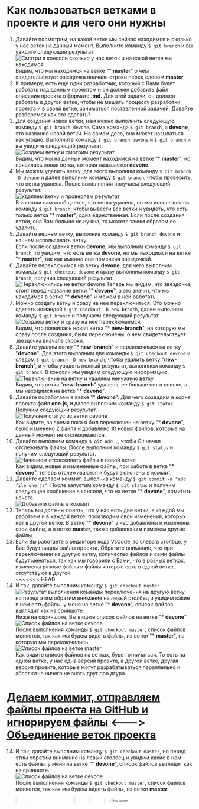 # Как пользоваться ветками в проекте и для чего они нужны

1. Давайте посмотрим, на какой ветке мы сейчас находимся и сколько у нас веток на данный момент. Выполните команду `$ git branch` и вы увидите следующий результат  
![Смотри в консоли сколько у нас веток и на какой ветке мы находимся](./img/github25.png "Выводим ветки в консоли")  
Видим, что мы находимся на ветке "* **master**" о чем свидетельствует звездочка вначале строки перед словом **master**.  
2. К примеру, есть еще одни разработчик, который с Вами будет работать над данным проектом и он должен добавить файл описания проекта в формате **.md**. Для этой задачи, он должен работать в другой ветке, чтобы не мешать процессу разработки проекта и в своей ветке, заниматься поставленной задачей. Давайте разберемся как это сделать?  
3. Для создания новой ветки, нам нужно выполнить следующую команду `$ git branch devone`. Сама команда `$ git branch`, а **devone**, это название новой ветки. На самом деле, она может называться как угодно. Выполните команду `$ git branch devone` и `$ git branch` и вы увидите следующий результат.  
![Создаем ветку и смотрим результат](./img/github26.png "Создание ветки и вывод результата")  
Видим, что мы на данный момент находимся на ветке "* **master**", но появилась новая ветка, которая называется **devone**.  
4. Мы можем удалить ветку, для этого выполним команду `$ git branch -D devone` и далее выполним команду `$ git branch`, чтобы проверить, что ветка удалена. После выполнения получаем следующий результат.  
![Удаляем ветку и проверяем результат](./img/github27.png "Удаление ветки")  
В консоли нам сообщается, что ветка удалена, но мы использовали команду `$ git branch`, чтобы вывести все ветки и увидеть, что есть только ветка "* **master**", одна единственная. Если после создания ветки, она Вам больше не нужна, то можете таким образом ее удалить.  
5. Давайте вернем ветку, выполнив команду `$ git branch devone` и начнем использовать ветку.  
Если после создания ветки **devone**, мы выполним команду `$ git branch`, то увидим, что есть ветка **devone**, но мы находимся на ветке "* **master**", так как именно она помечена звездочкой.  
6. Давайте переключимся на ветку **devone**, для чего выполним команду `$ git checkout devone` и сразу выполним команду `$ git branch`, получив следующий результат.   
![Переключились не ветку devone](./img/github28.png "Смена ветки")
Теперь мы видим, что звездочка, стоит перед название ветки "* **devone**", а это значит, что мы находимся в ветке "* **devone**" и можем в ней работать.  
7. Можно создать ветку и сразу на нее переключиться. Это можно сделать командой `$ git checkout -b new-branch`, далее выполним команду `$ git branch` и получаем следующий результат.  
![Создаем ветку и сразу на нее переключаемся](./img/github29.png "Команда для создания и переключения на ветку")  
Видим, что появилась новая ветка "* **new-branch**", на которую мы сразу после создания, были переключены, о чем свидетельствует звездочка вначале строки.  
8. Давайте удалим ветку "* **new-branch**" и переключимся на ветку "**devone**". Для этого выполним две команды `$ git checkout devone` и следом `$ git branch -D new-branch`, чтобы удалить ветку "**new-branch**", и чтобы увидеть полный результат, выполняем команду `$ git branch`. В консоли мы увидим следующую информацию.  
![Переключение на ветку и удаляем ненужную ветку](./img/github31.png "Удаление ветки и переключение на другую")  
Видим, что ветка "**new-branch**" удалена, ее больше нет в списке, а мы находимся на ветке "* **devone**".  
9. Давайте поработаем в ветке "* **devone**". Для чего создадим в корне проекта файл **one.js**, и далее выполним команду `$ git status`. Получим следующий результат.  
![Получаем статус из ветки devone](./img/github32.png "Получение статуса")  
Как видите, за время пока я был переключен не ветку "* **devone**", было изменено 2 файла и добавлено 10 новых файлов, которые на данный момент не отслеживаются.  
10. Давайте выполним команду `$ git add .`, чтобы Git начал отслеживать файлы. После выполним команду `$ git status` и получим следующий результат.  
![Начинаем отслеживать файлы в новой ветке](./img/github33.png "Работа в новой ветке")  
Как видим, новые и измененные файлы, при работе в ветке "* **devone**", теперь отслеживаются и будут включены в коммит.  
11. Давайте сделаем коммит, выполнив команду `$ git commit -m "add file one.js"`. После запустим команду `$ git status` и получим следующее сообщение в консоли, что на ветке "* **devone**", комитить нечего.  
![Добавили файлы в коммит](./img/github34.png "Файлов для коммита не осталось")  
12. Теперь мы должны понять, что у нас есть две ветки, в каждой мы работаем и в каждой ветке, производим свои изменения, которых нет в другой ветке. В ветке "* **devone**" у нас добавлены и изменены свои файлы, а в ветке **master**, также добавлены и изменеы другие файлы.  
13. Если Вы работаете в редакторе кода VsCode, то слева в столбце, у Вас будут видны файлы проекта. Обратите внимание, что при переключении на другую ветку, количество файлов и сами файлы будут меняться, так как мы говорили с Вами, что в разных ветках, изменены разные файлы и файлы которые есть в одной ветке, отсутствуют в другой.  
<<<<<<< HEAD
14. И так, давайте выполним команду `$ git checkout master`  
![Результат выполнения команды переключения на другую ветку](./img/github37.png "Переключаемся на ветку master")    
но перед этим обратим внимание на левый столбец и увидим какие в нем есть файлы, у меня на ветке "* **devone**", список файлов выглядит как на сриншоте.  
Ниже на скриншоте, Вы видите список файлов на ветке "* **devone**"
![Список файлов на ветке devone](./img/github35.png "Файлы на ветке devone")  
После выполнения команды `$ git checkout master`, список файлов меняется, так как мы будем видеть файлы, из ветки "* **master**", на которую мы переключились.  
![Список файлов на ветке master](./img/github36.png "Файлы на ветке master")  
Как видите список файлов на ветках, будет отличаться. То есть на одной ветке, у нас одна версия проекта, а другой ветке, другая версия проекта, которые могут разрабатываться параллельно и абсолютно ничего не знать друг про дгура.  

[Делаем коммит, отправляем файлы проекта на GitHub и игнорируем файлы](commit4.md "Нажмите, чтобы перейти в предыдущей главе") <---> [Объединение веток проекта](combine6.md "Нажмите, чтобы перейти к следующей части")
=======
14. И так, давайте выполним команду `$ git checkout master`, но перед этим обратим внимание на левый столбец и увидим какие в нем есть файлы, у меня на ветке "* **devone**", список файлов выглядит как на сриншоте.  
![Список файлов на ветке devone](./img/github35.png "Файлы на ветке devone")  
После выполнения команды `$ git checkout master`, список файлов меняется, так как мы будем видеть файлы, из ветки **master**.
>>>>>>> devone

